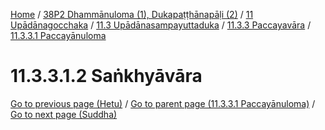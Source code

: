 
[Home](/) / [38P2 Dhammānuloma (1), Dukapaṭṭhānapāḷi (2)](../../../../../38P2.md) / [11 Upādānagocchaka](../../../../11.md) / [11.3 Upādānasampayuttaduka](../../../11.3.md) / [11.3.3 Paccayavāra](../../11.3.3.md) / [11.3.3.1 Paccayānuloma](../11.3.3.1.md)

# 11.3.3.1.2 Saṅkhyāvāra


[Go to previous page (Hetu)](11.3.3.1.1/Hetu.md) / [Go to parent page (11.3.3.1 Paccayānuloma)](../11.3.3.1.md) / [Go to next page (Suddha)](11.3.3.1.2/Suddha.md)


